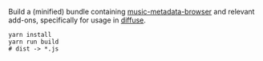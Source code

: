 Build a (minified) bundle containing [music-metadata-browser](https://github.com/Borewit/music-metadata-browser) and relevant add-ons, specifically for usage in [diffuse](https://github.com/icidasset/diffuse).

```shell
yarn install
yarn run build
# dist -> *.js
```
